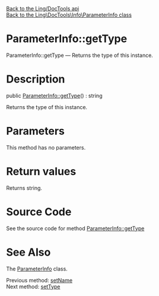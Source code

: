 [Back to the Ling/DocTools api](https://github.com/lingtalfi/DocTools/blob/master/doc/api/Ling/DocTools.md)<br>
[Back to the Ling\DocTools\Info\ParameterInfo class](https://github.com/lingtalfi/DocTools/blob/master/doc/api/Ling/DocTools/Info/ParameterInfo.md)


ParameterInfo::getType
================



ParameterInfo::getType — Returns the type of this instance.




Description
================


public [ParameterInfo::getType](https://github.com/lingtalfi/DocTools/blob/master/doc/api/Ling/DocTools/Info/ParameterInfo/getType.md)() : string




Returns the type of this instance.




Parameters
================

This method has no parameters.


Return values
================

Returns string.








Source Code
===========
See the source code for method [ParameterInfo::getType](/blob/master/Info/ParameterInfo.php#L84-L87)


See Also
================

The [ParameterInfo](https://github.com/lingtalfi/DocTools/blob/master/doc/api/Ling/DocTools/Info/ParameterInfo.md) class.

Previous method: [setName](https://github.com/lingtalfi/DocTools/blob/master/doc/api/Ling/DocTools/Info/ParameterInfo/setName.md)<br>Next method: [setType](https://github.com/lingtalfi/DocTools/blob/master/doc/api/Ling/DocTools/Info/ParameterInfo/setType.md)<br>

